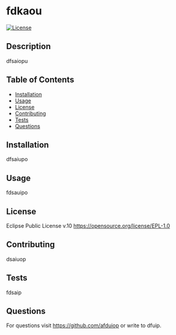 # fdkaou
[![License](https://img.shields.io/badge/License-EPL_1.0-red.svg)](https://opensource.org/licenses/EPL-1.0)

## Description

dfsaiopu 

## Table of Contents
- [Installation](#installation)
- [Usage](#usage)
- [License](#license)
- [Contributing](#contributing)
- [Tests](#tests)
- [Questions](#questions)

## Installation

dfsaiupo 

## Usage

fdsauipo 

## License

Eclipse Public License v.10 
https://opensource.org/license/EPL-1.0

## Contributing

dsaiuop 

## Tests

fdsaip

## Questions

For questions visit https://github.com/afduiop or write to dfuip.